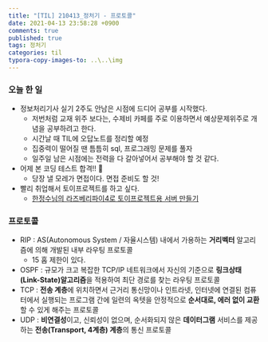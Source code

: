 ```yaml
---
title: "[TIL] 210413_정처기 - 프로토콜"
date: 2021-04-13 23:58:28 +0900
comments: true
published: true
tags: 정처기
categories: til
typora-copy-images-to: ..\..\img
---
```


### 오늘 한 일

- 정보처리기사 실기 2주도 안남은 시점에 드디어 공부를 시작했다.
  - 저번처럼 교재 위주 보다는, 수제비 카페를 주로 이용하면서 예상문제위주로 개념을 공부하려고 한다.
  - 시간날 때 TIL에 오답노트를 정리할 예정
  - 집중력이 떨어질 땐 틈틈히 sql, 프로그래밍 문제를 풀자
  - 일주일 남은 시점에는 전력을 다 갈아넣어서 공부해야 할 것 같다.
- 어제 본 코딩 테스트 합격!! 👻
  - 당장 낼 모레가 면접이다. 면접 준비도 할 것!
- 빨리 취업해서 토이프로젝트를 하고 싶다.
  - [한정수님의 라즈베리파이4로 토이프로젝트용 서버 만들기](https://ryan-han.com/post/server/raspberry_server_1/)



### 프로토콜

- RIP : AS(Autonomous System / 자율시스템) 내에서 가용하는 **거리벡터** 알고리즘에 의해 개발된 내부 라우팅 프로토콜
  - 15 홉 제한이 있다.
- OSPF : 규모가 크고 복잡한 TCP/IP 네트워크에서 자신의 기준으로 **링크상태(Link-State)알고리즘**을 적용하여 최단 경로를 찾는 라우팅 프로토콜
-  TCP : **전송 계층**에 위치하면서 근거리 통신망이나 인트라넷, 인터넷에 연결된 컴퓨터에서 실행되는 프로그램 간에 일련의 옥텟을 안정적으로 **순서대로, 에러 없이 교환**할 수 있게 해주는 프로토콜
- UDP : **비연결성**이고, 신뢰성이 없으며, 순서화되지 않은 **데이터그램** 서비스를 제공하는 **전송(Transport, 4계층) 계층**의 통신 프로토콜

